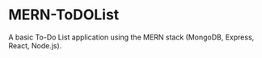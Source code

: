 # MERN-ToDOList
A basic To-Do List application using the MERN stack (MongoDB, Express, React, Node.js).
